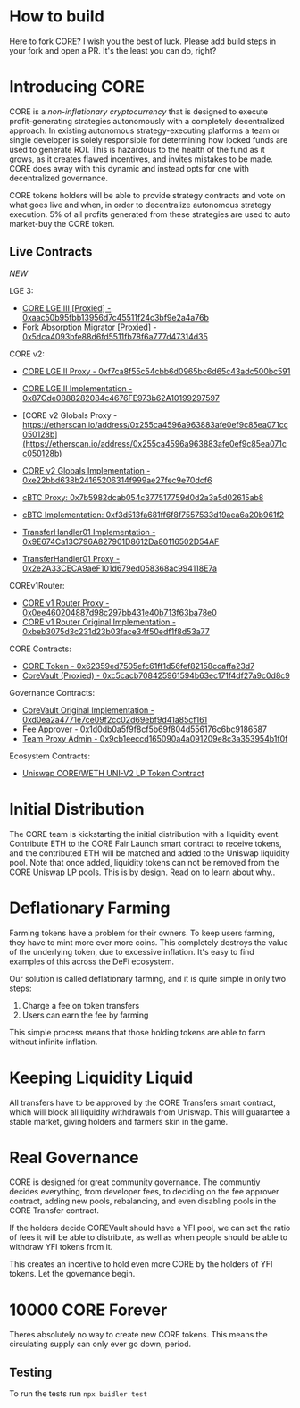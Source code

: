 # How to build

Here to fork CORE? I wish you the best of luck. Please add build steps in your fork and open a PR. It's the least you can do, right?

# Introducing CORE

CORE is a *non-inflationary* *cryptocurrency* that is designed to execute profit-generating strategies autonomously with a completely decentralized approach. In existing autonomous strategy-executing platforms a team or single developer is solely responsible for determining how locked funds are used to generate ROI. This is hazardous to the health of the fund as it grows, as it creates flawed incentives, and invites mistakes to be made. CORE does away with this dynamic and instead opts for one with decentralized governance.

CORE tokens holders will be able to provide strategy contracts and vote on what goes live and when, in order to decentralize autonomous strategy execution. 5% of all profits generated from these strategies are used to auto market-buy the CORE token.

## Live Contracts

*NEW*

LGE 3:
- [CORE LGE III [Proxied] - 0xaac50b95fbb13956d7c45511f24c3bf9e2a4a76b](https://etherscan.io/address/0xaac50b95fbb13956d7c45511f24c3bf9e2a4a76b)
- [Fork Absorption Migrator [Proxied] - 0x5dca4093bfe88d6fd5511fb78f6a777d47314d35](https://etherscan.io/address/0x5dca4093bfe88d6fd5511fb78f6a777d47314d35)

CORE v2:
- [CORE LGE II Proxy - 0xf7ca8f55c54cbb6d0965bc6d65c43adc500bc591](https://etherscan.io/address/0xf7ca8f55c54cbb6d0965bc6d65c43adc500bc591)
- [CORE LGE II Implementation - 0x87Cde0888282084c4676FE973b62A10199297597](https://etherscan.io/address/0x87Cde0888282084c4676FE973b62A10199297597)
- [CORE v2 Globals Proxy - https://etherscan.io/address/0x255ca4596a963883afe0ef9c85ea071cc050128b](https://etherscan.io/address/0x255ca4596a963883afe0ef9c85ea071cc050128b)
- [CORE v2 Globals Implementation - 0xe22bbd638b24165206314f999ae27fec9e70dcf6](https://etherscan.io/address/0xe22bbd638b24165206314f999ae27fec9e70dcf6)
- [cBTC Proxy: 0x7b5982dcab054c377517759d0d2a3a5d02615ab8](https://etherscan.io/address/0x7b5982dcab054c377517759d0d2a3a5d02615ab8)
- [cBTC Implementation: 0xf3d513fa681ff6f8f7557533d19aea6a20b961f2](https://etherscan.io/address/0xf3d513fa681ff6f8f7557533d19aea6a20b961f2)

 - [TransferHandler01 Implementation - 0x9E674Ca13C796A827901D8612Da80116502D54AF](https://etherscan.io/address/0x9E674Ca13C796A827901D8612Da80116502D54AF)
 - [TransferHandler01 Proxy - 0x2e2A33CECA9aeF101d679ed058368ac994118E7a](https://etherscan.io/address/0x2e2A33CECA9aeF101d679ed058368ac994118E7a)

COREv1Router:
 - [CORE v1 Router Proxy - 0x0ee460204887d98c297bb431e40b713f63ba78e0](https://etherscan.io/address/0x0ee460204887d98c297bb431e40b713f63ba78e0)
 - [CORE v1 Router Original Implementation - 0xbeb3075d3c231d23b03face34f50edf1f8d53a77](https://etherscan.io/address/0xbeb3075d3c231d23b03face34f50edf1f8d53a77)

CORE Contracts:
 - [CORE Token - 0x62359ed7505efc61ff1d56fef82158ccaffa23d7](https://etherscan.io/address/0x62359ed7505efc61ff1d56fef82158ccaffa23d7)
 - [CoreVault (Proxied) - 0xc5cacb708425961594b63ec171f4df27a9c0d8c9](https://etherscan.io/address/0xc5cacb708425961594b63ec171f4df27a9c0d8c9)
 
 Governance Contracts:
 - [CoreVault Original Implementation - 0xd0ea2a4771e7ce09f2cc02d69ebf9d41a85cf161](https://etherscan.io/address/0xd0ea2a4771e7ce09f2cc02d69ebf9d41a85cf161)
 - [Fee Approver - 0x1d0db0a5f9f8cf5b69f804d556176c6bc9186587](https://etherscan.io/address/0x1d0db0a5f9f8cf5b69f804d556176c6bc9186587)
 - [Team Proxy Admin - 0x9cb1eeccd165090a4a091209e8c3a353954b1f0f](https://etherscan.io/address/0x9cb1eeccd165090a4a091209e8c3a353954b1f0f)

Ecosystem Contracts:
 - [Uniswap CORE/WETH UNI-V2 LP Token Contract](https://etherscan.io/address/0x32ce7e48debdccbfe0cd037cc89526e4382cb81b)


# Initial Distribution

The CORE team is kickstarting the initial distribution with a liquidity event. Contribute ETH to the CORE Fair Launch smart contract to receive tokens, and the contributed ETH will be matched and added to the Uniswap liquidity pool. Note that once added, liquidity tokens can not be removed from the CORE Uniswap LP pools. This is by design. Read on to learn about why..

# **Deflationary Farming**

Farming tokens have a problem for their owners. To keep users farming, they have to mint more ever more coins. This completely destroys the value of the underlying token, due to excessive inflation. It's easy to find examples of this across the DeFi ecosystem. 

Our solution is called deflationary farming, and it is quite simple in only two steps:

1. Charge a fee on token transfers
2. Users can earn the fee by farming

This simple process means that those holding tokens are able to farm without infinite inflation.

# Keeping **Liquidity Liquid**

All transfers have to be approved by the CORE Transfers smart contract, which will block all
liquidity withdrawals from Uniswap. This will guarantee a stable market, giving holders and farmers skin in the game.

# **Real Governance**

CORE is designed for great community governance. The communtiy decides everything, from developer fees, to deciding on the fee approver contract, adding new pools, rebalancing, and even disabling pools in the CORE Transfer contract.

If the holders decide COREVault should have a YFI pool, we can set
the ratio of fees it will be able to distribute, as well as when people should be
able to withdraw YFI tokens from it.

This creates an incentive to hold even more CORE by the holders of YFI tokens. Let the governance begin.

# **10000 CORE Forever**

Theres absolutely no way to create new CORE tokens. This means the
circulating supply can only ever go down, period.


## Testing 

To run the tests run
``` npx buidler test ```
